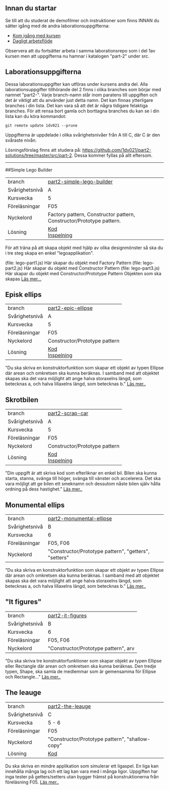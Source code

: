 ## Innan du startar
Se till att du studerat de demofilmer och instruktioner som finns INNAN du sätter igång med de andra laborationsuppgifterna:

* [Kom igång med kursen](https://coursepress.lnu.se/kurs/grundlaggande-programmering/kom-igang-med-kursen/)
* [Dagligt arbetsflöde](https://coursepress.lnu.se/kurs/grundlaggande-programmering/workflow-laborationer/)

Observera att du fortsätter arbeta i samma laborationsrepo som i del 1av kursen men att uppgifterna nu hamnar i katalogen "part-2" under src.

## Laborationsuppgifterna
Dessa laborationsuppgifter kan utföras under kursens andra del. Alla laborationsuppgifter tillhörande del 2 finns i olika branches som börjar med namnet "part2-". Varje branch-namn står inom paratens till uppgiften och det är viktigt att du använder just detta namn. Det kan finnas ytterligare branches i din lista. Det kan vara så att det är några tidigare felaktiga branches. För att rensa bort gamla och borttagna branches du kan se i din lista kan du köra kommandot:

```
git remote update 1dv021 --prune
```
Uppgifterna är uppdelade i olika svårighetsnivåer från A till C, där C är den svåraste nivån.

Lösningsförslag finns att studera på: https://github.com/1dv021/part2-solutions/tree/master/src/part-2. Dessa kommer fyllas på allt eftersom.

***

##Simple Lego Builder

|  |  |
| ------------- | ------------- |
|  branch | [part2-simple-lego-builder](https://github.com/1dv021/laborationer/tree/part2-simple-lego-builder) |
| Svårighetsnivå  | A  |
| Kursvecka  | 5  |
| Föreläsningar| F05|
| Nyckelord| Factory pattern, Constructor pattern, Constructor/Prototype pattern.|
| Lösning| [Kod](https://github.com/1dv021/solutions/tree/master/src/part-2/simple-lego-builder)<br>[Inspelning](https://youtu.be/FbCjUOXtVkg)|

För att träna på att skapa objekt med hjälp av olika designmönster så ska du i tre steg skapa en enkel "legoapplikation".

(file: lego-part1.js) Här skapar du objekt med Factory Pattern
(file: lego-part2.js) Här skapar du objekt med Constructor Pattern
(file: lego-part3.js) Här skapar du objekt med Constructor/Prototype Pattern
Objekten som ska skapas [Läs mer...](https://github.com/1dv021/laborationer/tree/part2-simple-lego-builder/src/part-2/simple-lego-builder)



## Episk ellips
|  |  |
| ------------- | ------------- |
|  branch | [part2-epic-ellipse](https://github.com/1dv021/laborationer/tree/part2-epic-ellipse) |
| Svårighetsnivå  | A  |
| Kursvecka  | 5  |
| Föreläsningar| F05|
| Nyckelord| Constructor/Prototype pattern|
| Lösning| [Kod](https://github.com/1dv021/solutions/tree/master/src/part-2/epic-ellipse)<br>[Inspelning](https://youtu.be/-__iDYP5Dws) |

"Du ska skriva en konstruktorfunktion som skapar ett objekt av typen Ellipse där arean och omkretsen ska kunna beräknas. I samband med att objektet skapas ska det vara möjlight att ange halva storaxelns längd, som betecknas a, och halva lillaxelns längd, som betecknas b." [Läs mer..](https://github.com/1dv021/laborationer/tree/part2-epic-ellipse/src/part-2/epic-ellipse)

## Skrotbilen
|  |  |
| ------------- | ------------- |
|  branch | [part2-scrap-car](https://github.com/1dv021/laborationer/tree/part2-scrap-car) |
| Svårighetsnivå  | A  |
| Kursvecka  | 5  |
| Föreläsningar| F05|
| Nyckelord| Constructor/Prototype pattern|
| Lösning| [Kod](https://github.com/1dv021/solutions/tree/master/src/part-2/scrap-car)<br>[Inspelning](https://youtu.be/2hwY-BH93fg) |

"Din uppgift är att skriva kod som efterliknar en enkel bil. Bilen ska kunna starta, stanna, svänga till höger, svänga till vänster och accelerera. Det ska vara möjligt att ge bilen ett smeknamn och dessutom nåste bilen själv hålla ordning på dess hastighet." [Läs mer..](https://github.com/1dv021/laborationer/tree/part2-scrap-car/src/part-2/scrap-car)

## Monumental ellips
|  |  |
| ------------- | ------------- |
|  branch | [part2-monumental-ellipse](https://github.com/1dv021/laborationer/tree/part2-monumental-ellipse) |
| Svårighetsnivå  | B |
| Kursvecka  | 6  |
| Föreläsningar| F05, F06|
| Nyckelord| "Constructor/Prototype pattern", "getters", "setters"|

"Du ska skriva en konstruktorfunktion som skapar ett objekt av typen Ellipse där arean och omkretsen ska kunna beräknas. I samband med att objektet skapas ska det vara möjlight att ange halva storaxelns längd, som betecknas a, och halva lillaxelns längd, som betecknas b." [Läs mer..](https://github.com/1dv021/laborationer/tree/part2-monumental-ellipse/src/part-2/monumental-ellipse)

## __"It figures"__
|  |  |
| ------------- | ------------- |
|  branch | [part2-it-figures](https://github.com/1dv021/laborationer/tree/part2-monumental-ellipse) |
| Svårighetsnivå  | B |
| Kursvecka  | 6  |
| Föreläsningar| F05, F06|
| Nyckelord| "Constructor/Prototype pattern", arv |

"Du ska skriva tre konstruktorfunktioner som skapar objekt av typen Ellipse eller Rectangle där arean och omkretsen ska kunna beräknas. Den tredje typen, Shape, ska samla de medlemmar som är gemensamma för Ellipse och Rectangle..." [Läs mer..](https://github.com/1dv021/laborationer/tree/part2-it-figures/src/part-2/it-figures)

## The leauge
|  |  |
| ------------- | ------------- |
|  branch | [part2-the-leauge](https://github.com/1dv021/laborationer/tree/part2-the-leauge) |
| Svårighetsnivå  | C |
| Kursvecka  | 5 - 6 |
| Föreläsningar| F05|
| Nyckelord| "Constructor/Prototype pattern", "shallow-copy"|
| Lösning| [Kod](https://github.com/1dv021/solutions/tree/master/src/part-2/the-leauge)<br>|

Du ska skriva en mindre applikation som simulerar ett ligaspel. En liga kan innehålla många lag och ett lag kan vara med i 
många ligor. Uppgiften har inga tester på getters/setters utan bygger främst på konstruktionerna från föreläsning F05. [Läs mer..](https://github.com/1dv021/laborationer/tree/part2-the-leauge/src/part-2/the-leauge)

